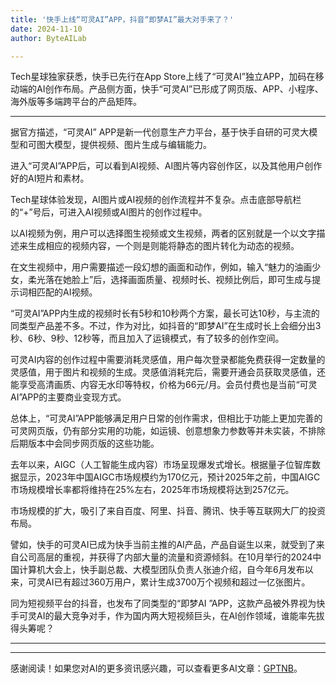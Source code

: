 ```yaml
---
title: '快手上线“可灵AI”APP，抖音“即梦AI”最大对手来了？'
date: 2024-11-10
author: ByteAILab

---
```


Tech星球独家获悉，快手已先行在App Store上线了“可灵AI”独立APP，加码在移动端的AI创作布局。产品侧方面，快手“可灵AI”已形成了网页版、APP、小程序、海外版等多端跨平台的产品矩阵。

---


据官方描述，“可灵AI” APP是新一代创意生产力平台，基于快手自研的可灵大模型和可图大模型，提供视频、图片生成与编辑能力。

进入“可灵AI”APP后，可以看到AI视频、AI图片等内容创作区，以及其他用户创作好的AI短片和素材。

Tech星球体验发现，AI图片或AI视频的创作流程并不复杂。点击底部导航栏的“+”号后，可进入AI视频或AI图片的创作过程中。

以AI视频为例，用户可以选择图生视频或文生视频，两者的区别就是一个以文字描述来生成相应的视频内容，一个则是则能将静态的图片转化为动态的视频。

在文生视频中，用户需要描述一段幻想的画面和动作，例如，输入“魅力的油画少女，柔光落在她脸上”后，选择画面质量、视频时长、视频比例后，即可生成与提示词相匹配的AI视频。

“可灵AI”APP内生成的视频时长有5秒和10秒两个方案，最长可达10秒，与主流的同类型产品差不多。不过，作为对比，如抖音的“即梦AI”在生成时长上会细分出3秒、6秒、9秒、12秒等，而且加入了运镜模式，有了较多的创作空间。

可灵AI内容的创作过程中需要消耗灵感值，用户每次登录都能免费获得一定数量的灵感值，用于图片和视频的生成。灵感值消耗完后，需要开通会员获取灵感值，还能享受高清画质、内容无水印等特权，价格为66元/月。会员付费也是当前“可灵AI”APP的主要商业变现方式。

总体上，“可灵AI”APP能够满足用户日常的创作需求，但相比于功能上更加完善的可灵网页版，仍有部分实用的功能，如运镜、创意想象力参数等并未实装，不排除后期版本中会同步网页版的这些功能。

去年以来，AIGC（人工智能生成内容）市场呈现爆发式增长。根据量子位智库数据显示，2023年中国AIGC市场规模约为170亿元，预计2025年之前，中国AIGC市场规模增长率都将维持在25%左右，2025年市场规模将达到257亿元。

市场规模的扩大，吸引了来自百度、阿里、抖音、腾讯、快手等互联网大厂的投资布局。

譬如，快手的可灵AI已成为快手当前主推的AI产品，产品自诞生以来，就受到了来自公司高层的重视，并获得了内部大量的流量和资源倾斜。在10月举行的2024中国计算机大会上，快手副总裁、大模型团队负责人张迪介绍，自今年6月发布以来，可灵AI已有超过360万用户，累计生成3700万个视频和超过一亿张图片。

同为短视频平台的抖音，也发布了同类型的“即梦AI ”APP，这款产品被外界视为快手可灵AI的最大竞争对手，作为国内两大短视频巨头，在AI创作领域，谁能率先拔得头筹呢？ 

---
---
感谢阅读！如果您对AI的更多资讯感兴趣，可以查看更多AI文章：[GPTNB](https://gptnb.com)。